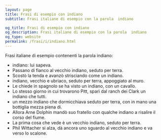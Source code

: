 ```yaml
---
layout: page
title: Frasi di esempio con indiano 
subtitle: Frasi italiane di esempio con la parola  indiano

og_title: Frasi di esempio con indiano 
og_description: Frasi italiane di esempio con la parola  indiano
og_type: website
permalink: /frasi/i/indiano.html
---
```


Frasi italiane di esempio contenenti la parola indiano:


- indiano: lui sapeva.
- Passano di fianco al vecchio indiano, seduto per terra.
- Scostò la tenda e avanzò strisciando come un indiano.
- indiano, vecchio e ubriaco, seduto per terra, appoggiato al muro.
- Le chiede in spagnolo se ha visto un indiano, con un cavallo.
- Lo stesso giorno in cui trovarono Pitt, sparì dal ranch dei Clark un indiano che tutti.
- un mezzo indiano che dormicchiava seduto per terra, con in mano una bottiglia mezza piena di.
- Allora Arne Dolphin mandò suo fratello con qualche indiano a risalire il corso del fiume.
- La prima cosa che vede è un vecchio indiano, seduto per terra.
- Phil Wittacher si alza, dà ancora uno sguardo al vecchio indiano e va verso lo scalone.
